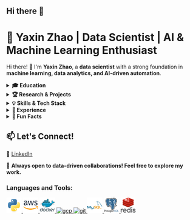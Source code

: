 ## Hi there 👋

# 🚀 Yaxin Zhao | Data Scientist | AI & Machine Learning Enthusiast

Hi there! 👋 I'm **Yaxin Zhao**, a **data scientist** with a strong foundation in **machine learning, data analytics, and AI-driven automation**.

<details>
  <summary><strong>🎓 Education</strong></summary>

- **M.S. in Data Science & Business Analytics** (UNC Charlotte, Dec 2024) - GPA: 3.90/4.00  
- **M.A. in Japanese Written Translation** (Inner Mongolia University, China, Jun 2020)  
- **B.A. in Japanese** (Yanshan University, China, Jun 2018)

</details>

<details>
  <summary><strong>🏆 Research & Projects</strong></summary>

- 🔹 **Privacy-Preserving AI in VR** (UNC Charlotte)  
  - Co-authored *PAKDD 2025 full paper* on **Explanation-based Anonymization Methods for Motion Privacy**.  
  - Used **SGN models** to predict actions while reducing performer identification accuracy, enhancing VR privacy.  
  - Applied **Captum analysis** for joint importance evaluation, leading to smart masking and smart noise innovations.

- 🔹 **Big Data Pipelines & ETL Engineering**  
  - Designed scalable **ETL workflows** for structured and unstructured data.  
  - Worked with **GCP, kestra, and SQL** to optimize data storage and retrieval.  
  - Developed **real-time data streaming solutions** for efficient analytics processing.

</details>

<details>
  <summary><strong>💡 Skills & Tech Stack</strong></summary>

- **Programming**: Python (Pandas, NumPy, PyTorch, Scikit-learn), SQL, R  
- **Data Engineering**: ETL, Data Pipelines, Snowflake, AWS, GCP  
- **Machine Learning**: NLP, Classification, Predictive Modeling, A/B Testing  
- **Visualization**: Tableau, Power BI, Excel  

</details>

<details>
  <summary><strong>🏢 Experience</strong></summary>

- **Research Assistant (UNC Charlotte, Feb 2024 - Dec 2024)**  
  - Contributed to cutting-edge **VR privacy protection research** with **SGN models**.  
  - Led brainstorming for **smart masking & smart noise** techniques to safeguard user data.  
- **Teaching Assistant (UNC Charlotte, Jan 2024 - Dec 2024)**  
  - Assisted in **Digital Marketing Analytics** and **Text Mining** courses, guiding students in ML and NLP applications.  
- **Advertising Analyst (FriendTimes Inc., Aug 2020 - Jul 2021)**  
  - Drove **game launches**, increasing revenue by **20%** and user engagement by **25%** through data-driven advertising.  
  - Boosted user satisfaction **30%** using analytics-driven engagement strategies.  

</details>

<details>
  <summary><strong>🌟 Fun Facts</strong></summary>

- 🚀 **Passionate about scalable data pipelines and AI-driven analytics**.  
- 🌍 **Speaks three languages: Chinese 🇨🇳, English 🇺🇸, and Japanese 🇯🇵**.  
- 🎮 **Former game advertising analyst**, now applying data science to diverse industries.

</details>

## 📫 Let's Connect!  
📍 [LinkedIn](https://www.linkedin.com/in/yaxinzhaouncc/) 

🚀 **Always open to data-driven collaborations! Feel free to explore my work.** 

<h3 align="left">Languages and Tools:</h3>
<p align="left">
  <a href="https://www.python.org" target="_blank" rel="noreferrer"> 
    <img src="https://raw.githubusercontent.com/devicons/devicon/master/icons/python/python-original.svg" alt="python" width="40" height="40"/> 
  </a> 
  <a href="https://aws.amazon.com" target="_blank" rel="noreferrer"> 
    <img src="https://raw.githubusercontent.com/devicons/devicon/master/icons/amazonwebservices/amazonwebservices-original-wordmark.svg" alt="aws" width="40" height="40"/> 
  </a> 
  <a href="https://www.docker.com/" target="_blank" rel="noreferrer"> 
    <img src="https://raw.githubusercontent.com/devicons/devicon/master/icons/docker/docker-original-wordmark.svg" alt="docker" width="40" height="40"/> 
  </a> 
  <a href="https://cloud.google.com" target="_blank" rel="noreferrer"> 
    <img src="https://www.vectorlogo.zone/logos/google_cloud/google_cloud-icon.svg" alt="gcp" width="40" height="40"/> 
  </a> 
  <a href="https://git-scm.com/" target="_blank" rel="noreferrer"> 
    <img src="https://www.vectorlogo.zone/logos/git-scm/git-scm-icon.svg" alt="git" width="40" height="40"/> 
  </a> 
  <a href="https://www.mysql.com/" target="_blank" rel="noreferrer"> 
    <img src="https://raw.githubusercontent.com/devicons/devicon/master/icons/mysql/mysql-original-wordmark.svg" alt="mysql" width="40" height="40"/> 
  </a> 
  <a href="https://www.postgresql.org" target="_blank" rel="noreferrer"> 
    <img src="https://raw.githubusercontent.com/devicons/devicon/master/icons/postgresql/postgresql-original-wordmark.svg" alt="postgresql" width="40" height="40"/> 
  </a> 

  <a href="https://redis.io" target="_blank" rel="noreferrer"> 
    <img src="https://raw.githubusercontent.com/devicons/devicon/master/icons/redis/redis-original-wordmark.svg" alt="redis" width="40" height="40"/> 
  </a>
</p>
